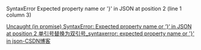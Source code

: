 SyntaxError Expected property name or '}' in JSON at position 2 (line 1 column 3)

[Uncaught (in promise) SyntaxError: Expected property name or ‘}‘ in JSON at position 2 单引号替换为双引号_syntaxerror: expected property name or '}' in json-CSDN博客](https://blog.csdn.net/Aa12364567/article/details/130017625)